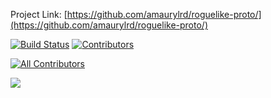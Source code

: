 Project Link: [https://github.com/amaurylrd/roguelike-proto/](https://github.com/amaurylrd/roguelike-proto/)

[![Build Status](https://travis-ci.org/amaurylrd/roguelike-proto.png?branch=master)](https://travis-ci.org/amaurylrd/roguelike-proto "Continuous Integration")
[![Contributors][contributors-shield]][contributors-url]

[![All Contributors](https://img.shields.io/badge/contributors-54-orange.svg?style=flat-square)](#contributors-)

[contributors-shield]: https://img.shields.io/github/contributors/amaurylrd/roguelike-proto.svg?style=flat-square
[contributors-url]: https://github.com/amaurylrd/roguelike-proto/graphs/contributors

[![](https://opencollective.com/html-react-parser/contributors.svg?width=890&button=false)](https://github.com/amaurylrd/roguelike-proto/graphs/contributors)
